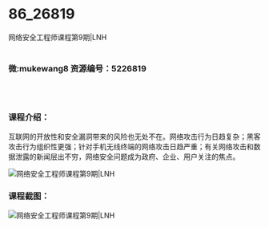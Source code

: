 # 86_26819
网络安全工程师课程第9期|LNH
<br/></br>
<h3>微:mukewang8 资源编号：5226819</h3>
<br/></br>
<h3>课程介绍：</h3>
<p>互联网的开放性和安全漏洞带来的风险也无处不在。网络攻击行为日趋复杂；黑客攻击行为组织性更强；针对手机无线终端的网络攻击日趋严重；有关网络攻击和数据泄露的新闻层出不穷，<a title="查看与 网络安全 相关的文章" target="_blank">网络安全</a>问题成为政府、企业、用户关注的焦点。</p>
<p><img src="https://www.ko996.com/wp-content/uploads/img/2022/10/1-11-300x186.png" alt="网络安全工程师课程第9期|LNH"></p>
<div class="info-desc">
<h3>课程截图：</h3>
<p><img src="https://www.ko996.com/wp-content/uploads/img/2022/10/2-10.png" alt="网络安全工程师课程第9期|LNH"></p>


			
</div>
